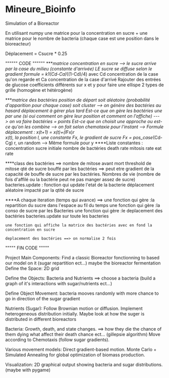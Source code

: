 # Mineure_Bioinfo
Simulation of a Bioreactor

En utilisant numpy
une matrice pour la concentration en sucre + une matrice pour le nombre de bacteria (chaque case est une position dans le bioreacteur)

Déplacement = Csucre * 0.25

"""""" CODE """"""
****matrice concentration en sucre --> le sucre arrive par la case du milieu (constante d'arrivée)
	LE sucre se diffuse selon le gradient
	formule = k1(Cd-Ca)*((1-Cd)/4) avec Cd concentration de la case qu'on regarde et Ca concentration de la case d'arrivé
	Rajouter des entrées de glucose
	coefficients différents sur x et y pour faire une ellispe 
	2 types de grille (homogène et hétérogène)

	
****matrice des bactéries
	position de départ soit aléatoire (probabilité d'apparition pour chaque case) soit cluster
	--> on génère des bactéries au hasard
	déplacement à gérer plus tard
	Est-ce que on gère les bactéries une par une (si oui comment on gère leur position et comment on l'affiche) 
	---> on va faire bactéries = points
	Est-ce que on choisit une approche ou est-ce qu'on les combine 
	--> on fait selon chemotaxie pour l'instant
	--> Formule déplacement : x(t+1) = x(t)+(l*Fx)*r	
		x(t), la position
		l, une constante
		Fx, le gradient de sucre 
			Fx = pos_case*(Cd-Cg)
		r, un random 
	--> Même formule pour y
****Liste constantes : 
concentration sucre initiale
nombre de bactéries
death rate
mitosis rate
eat rate


****class des bactéries ==>
	nombre de mitose avant mort
	threshold de mitose
	qté de sucre bouffé par les bactéries ==> peut etre gradient de la capacité de bouffe de sucre par les bactéries.
	Nombres de vie (nombre de fois d'affilé ou la bactérie peut ne pas manger assez de sucre)
	bacteries.update : fonction qui update l'etat de la bacterie
	déplacement aléatoire impacté par la qtité de sucre
	
****A chaque iteration (temps qui avance) ==>
	une fonction qui gère :la repartition du sucre dans l'espace au fil du temps
	une fonction qui gère :la conso de sucre par les Bacteries
	une fonction qui gère :le deplacement des bactéries
	bacteries.update sur toute les bacteries
	
	une fonction qui affiche la matrice des bactéries avec en fond la concentration en sucre

	deplacement des bactéries ==> on normalise 2 fois
""""" FIN CODE """""




Project Main Components:
	Find a classic Bioreactor fonctionning to based our model on it (sugar repartition ect…) maybe the bioreactor fermentation
	Define the Space:
	2D grid

Define the Objects:
	Bacteria and Nutrients ==> choose a bacteria (build a graph of it's interactions with sugar/nutrients ect…)

Define Object Movement:
	bacteria mooves randomly with more chance to go in direction of the sugar gradient

Nutrients (Sugar):
	Follow Brownian motion or diffusion.
	Implement heterogeneous distribution initially.
	Maybe look at how the suger is distributed in different bioreactors

Bacteria:
	Growth, death, and state changes. ==> how they die the chance of them dying what affect their death chance ect… (gillepsie algorithm)
	Move according to Chemotaxis (follow sugar gradients).

Various movement models:
	Direct gradient-based motion.
	Monte Carlo + Simulated Annealing for global optimization of biomass production.

Visualization:
	2D graphical output showing bacteria and sugar distributions. (maybe with pygame)


